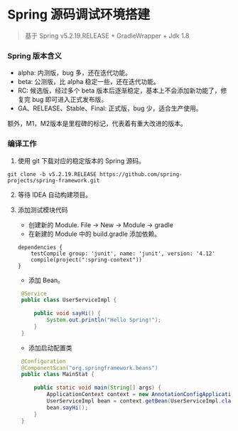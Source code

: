 Spring 源码调试环境搭建
===

> 基于 Spring v5.2.19.RELEASE + GradleWrapper + Jdk 1.8


### Spring 版本含义

* alpha: 内测版，bug 多，还在迭代功能。
* beta: 公测版，比 alpha 稳定一些，还在迭代功能。
* RC: 候选版，经过多个 beta 版本后逐渐稳定，基本上不会添加新功能了，修复完 bug 即可进入正式发布版。
* GA、RELEASE、Stable、Final: 正式版，bug 少，适合生产使用。

额外，M1，M2版本是里程碑的标记，代表着有重大改进的版本。

### 编译工作

1. 使用 git 下载对应的稳定版本的 Spring 源码。

```
git clone -b v5.2.19.RELEASE https://github.com/spring-projects/spring-framework.git
```

2. 等待 IDEA 自动构建项目。

3. 添加测试模块代码
    * 创建新的 Module. File ->  New -> Module -> gradle
    * 在新建的 Module 中的 build.gradle 添加依赖。
    ```
    dependencies {
        testCompile group: 'junit', name: 'junit', version: '4.12' 
        compile(project(":spring-context"))     
    }
    ```
   * 添加 Bean。
   ```java
    @Service
    public class UserServiceImpl {
    
        public void sayHi() {
            System.out.println("Hello Spring!");
        }    
    }
   ```
   * 添加启动配置类
   ```java
    @Configuration
    @ComponentScan("org.springframework.beans")
    public class MainStat {
    
        public static void main(String[] args) {
            ApplicationContext context = new AnnotationConfigApplicationContext(MainStat.class);
            UserServiceImpl bean = context.getBean(UserServiceImpl.class);
            bean.sayHi();
        }    
    }
   ```
